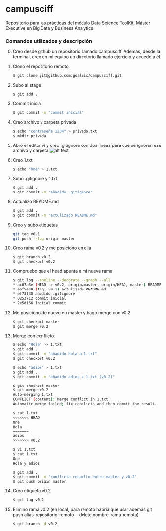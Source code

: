 # campusciff
Repositorio para las prácticas del módulo Data Science ToolKit, Máster Executive en Big Data y Business Analytics

### Comandos utilizados y descripción

0. Creo desde github un repositorio llamado campusciff. Además, desde la terminal, creo en mi equipo un directorio llamado ejercicio y accedo a él.

1. Clono el repositorio remoto

	```sh
	$ git clone git@github.com:goaluix/campusciff.git
	```

2. Subo al stage
	```sh
	$ git add .
	```
3. Commit inicial
	```sh
	$ git commit -m "commit inicial"
	```


4. Creo archivo y carpeta privada
	```sh
	$ echo "contraseña 1234" > privado.txt
	$ mkdir privada
	```

5. Abro el editor vi y creo .gitignore con dos líneas para que se ignoren ese archivo y carpeta
	![alt text](https://github.com/goaluix/campusciff/blob/master/captura_vi.png "Editor vi")
6. Creo 1.txt
	```sh
	$ echo "One" > 1.txt
	```

7. Subo .gitignore y 1.txt
	```sh
	$ git add .
	$ git commit -m "añadido .gitignore"
	```
8. Actualizo README.md
	```sh
	$ git add .
	$ git commit -m "actulizado README.md"
	```

9. Creo y subo etiquetas
	```sh
	git tag v0.1
	git push --tag origin master
	``` 
10. Creo rama v0.2 y me posiciono en ella
	```sh
	$ git branch v0.2
	$ git checkout v0.2
	``` 
11. Compruebo que el head apunta a mi nueva rama
	```sh
	$ git log --oneline --decorate --graph --all
	* ac67a3e (HEAD -> v0.2, origin/master, origin/HEAD, master) README.md actualizado
	* e5f5e49 (tag: v0.1) actulizado README.md
	* ef73f30 añadido .gitignore
	* 0253712 commit inicial
	* 2e5d166 Initial commit
	``` 
12. Me posiciono de nuevo en master y hago merge con v0.2
	```sh
	$ git checkout master
	$ git merge v0.2
	``` 

13. Merge con conflicto. 
	```sh
	$ echo "Hola" >> 1.txt
	$ git add .
	$ git commit -m "añadido hola a 1.txt"
	$ git checkout v0.2

	$ echo "adios" > 1.txt
	$ git add .
	$ git commit -m "añadido adios a 1.txt (v0.2)"

	$ git checkout master
	$ git merge v0.2
	Auto-merging 1.txt
	CONFLICT (content): Merge conflict in 1.txt
	Automatic merge failed; fix conflicts and then commit the result.

	$ cat 1.txt
	<<<<<<< HEAD
	One
	Hola
	=======
	adios
	>>>>>>> v0.2

	$ vi 1.txt
	$ cat 1.txt
	One
	Hola y adios

	$ git add .
	$ git commit -m "conflicto resuelto entre master y v0.2"
	$ git push origin master
	```
14. Creo etiqueta v0.2
	```sh
	$ git tag v0.2
	```
15. Elimino rama v0.2 (en local, para remoto habría que usar además git push alias-repositorio-remoto --delete nombre-rama-remota)
	```sh
	$ git branch -d v0.2
	```

